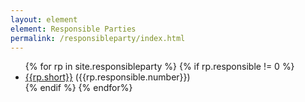 ```yaml
---
layout: element
element: Responsible Parties
permalink: /responsibleparty/index.html
---
```


<ul>
{% for rp in site.responsibleparty %}
<!--
<li><a href="/responsibleparty/{{rp[0]}}.html">{{rp[1].short}}</a></li>
-->
{% if rp.responsible != 0 %}
<li><a href="/responsibleparty/{{rp.key}}.html" title="{{rp.long}}">{{rp.short}}</a> ({{rp.responsible.number}})</li>
{% endif %}
{% endfor%}
</ul>
